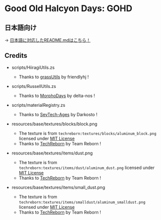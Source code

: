 # Good Old Halcyon Days: GOHD

## 日本語向け

-> [日本語に対応したREADME.mdはこちら！](https://github.com/Hiiragi283/Good-Old-Halcyon-Days/blob/main/README_JP.md)

## Credits

- scripts/HiiragiUtils.zs
  - Thanks to [grassUtils](https://github.com/friendlyhj/GrassUtils) by friendlyhj !

- scripts/RussellUtils.zs
  - Thanks to [MorphoDays](https://github.com/delta-nos/MorphoDays_old
) by delta-nos !

- scripts/materialRegistry.zs
  - Thanks to [SevTech-Ages](https://github.com/DarkPacks/SevTech-Ages) by Darkosto !

- resources/base/textures/blocks/block.png
  - The texture is from `techreborn:textures/blocks/aluminum_block.png` licensed under [MIT License](https://github.com/TechReborn/TechReborn/blob/1.12-v2.18/LICENSE.md)
  - Thanks to [TechReborn](https://github.com/TechReborn/TechReborn/tree/1.12-v2.18) by Team Reborn !

- resources/base/textures/items/dust.png
  - The texture is from `techreborn:textures/items/dust/aluminum_dust.png` licensed under [MIT License](https://github.com/TechReborn/TechReborn/blob/1.12-v2.18/LICENSE.md)
  - Thanks to [TechReborn](https://github.com/TechReborn/TechReborn/tree/1.12-v2.18) by Team Reborn !

- resources/base/textures/items/small_dust.png
  - The texture is from `techreborn:textures/items/smalldust/aluminum_smalldust.png` licensed under [MIT License](https://github.com/TechReborn/TechReborn/blob/1.12-v2.18/LICENSE.md)
  - Thanks to [TechReborn](https://github.com/TechReborn/TechReborn/tree/1.12-v2.18) by Team Reborn !
